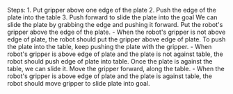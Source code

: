 

Steps:  1. Put gripper above one edge of the plate  2. Push the edge of the plate into the table  3. Push forward to slide the plate into the goal 
    We can slide the plate by grabbing the edge and pushing it forward. Put the robot's gripper above the edge of the plate.
    - When the robot's gripper is not above edge of plate, the robot should put the gripper above edge of plate.
    To push the plate into the table, keep pushing the plate with the gripper.
    - When robot's gripper is above edge of plate and the plate is not against table, the robot should push edge of plate into table.
    Once the plate is against the table, we can slide it. Move the gripper forward, along the table.
    - When the robot's gripper is above edge of plate and the plate is against table, the robot should move gripper to slide plate into goal.